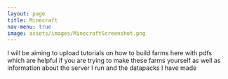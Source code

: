 ```yaml
---
layout: page
title: Minecraft
nav-menu: true
image: assets/images/MinecraftScreenshot.png
---
```

I will be aiming to upload tutorials on how to build farms here with pdfs which are helpful if you are trying to make these farms yourself as well as information about the server I run and the datapacks I have made

<!-- Section 1 - farm tutorials -->
<!-- Section 2 - Server -->
<!-- Section 3 - datapacks -->
